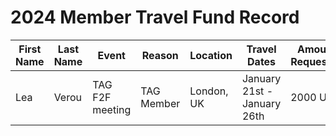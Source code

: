 # 2024 Member Travel Fund Record

| First Name | Last Name     | Event                              | Reason                                                                                            | Location        | Travel Dates                    | Amount Requested                                                     | Pull Request link                                                    |
|------------|---------------|------------------------------------|---------------------------------------------------------------------------------------------------|-----------------|---------------------------------|----------------------------------------------------------------------|----------------------------------------------------------------------|
| Lea        | Verou         | TAG F2F meeting                    | TAG Member                                                                                        | London, UK      | January 21st - January 26th     | 2000 USD                                                             | https://github.com/openjs-foundation/community-fund/pull/46        |

